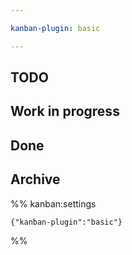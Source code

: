 ```yaml
---

kanban-plugin: basic

---
```



## TODO

## Work in progress

## Done

## Archive


%% kanban:settings
```
{"kanban-plugin":"basic"}
```
%%
